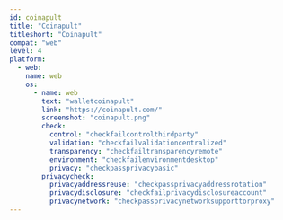 ```yaml
---
id: coinapult
title: "Coinapult"
titleshort: "Coinapult"
compat: "web"
level: 4
platform:
  - web:
    name: web
    os:
      - name: web
        text: "walletcoinapult"
        link: "https://coinapult.com/"
        screenshot: "coinapult.png"
        check:
          control: "checkfailcontrolthirdparty"
          validation: "checkfailvalidationcentralized"
          transparency: "checkfailtransparencyremote"
          environment: "checkfailenvironmentdesktop"
          privacy: "checkpassprivacybasic"
        privacycheck:
          privacyaddressreuse: "checkpassprivacyaddressrotation"
          privacydisclosure: "checkfailprivacydisclosureaccount"
          privacynetwork: "checkpassprivacynetworksupporttorproxy"
---
```


